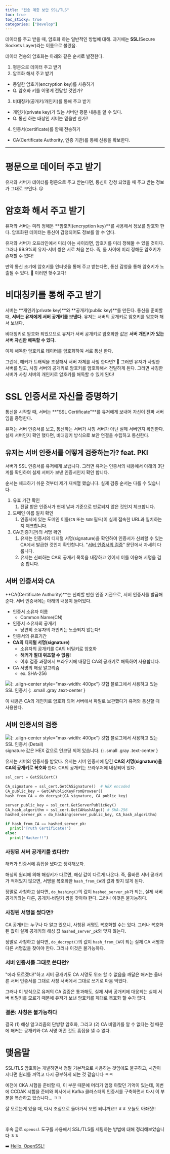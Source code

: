 ```yaml
---
title: "전송 계층 보안 SSL/TLS"
toc: true
toc_sticky: true
categories: ["Develop"]
---
```


데이터를 주고 받을 때, 암호화 하는 일반적인 방법에 대해. 과거에는 **SSL**(Secure Sockets Layer)라는 이름으로 불렸음.

데이터 전송의 암호화는 아래와 같은 순서로 발전한다.

1. 평문으로 데이터 주고 받기
2. 암호화 해서 주고 받기
  - 동일한 암호키(encryption key)를 사용하기
  - Q. 암호화 키를 어떻게 전달할 것인가?
3. 비대칭키(공개키/개인키)를 통해 주고 받기
  - 개인키(private key)가 있는 서버만 평문 내용을 알 수 있다.
  - Q. 통신 하는 대상인 서버는 믿을만 한가?
4. 인증서(certificate)를 함께 전송하기
  - CA(Certificate Authority, 인증 기관)를 통해 신용을 확보한다.

<hr/>

# 평문으로 데이터 주고 받기

유저와 서버가 데이터를 평문으로 주고 받는다면, 통신이 감청 되었을 때 주고 받는 정보가 그대로 보인다. 😵

# 암호화 해서 주고 받기

유저와 서버는 미리 정해둔 **암호키(encryption key)**를 사용해서 정보를 암호화 한다.
암호화된 데이터는 통신이 감청되어도 정보를 알 수 없다.

유저와 서버가 오프라인에서 미리 아는 사이라면, 암호키를 미리 정해둘 수 있을 것이다.
그러나 99.9%의 유저-서버 쌍은 서로 처음 본다. 즉, 둘 사이에 미리 정해둔 암호키가 존재할 수 없다!

만약 통신 초기에 암호키를 인터넷을 통해 주고 받는다면, 통신 감청을 통해 암호키가 노출될 수 있다. 🥷 이러면 헛수고다!

# 비대칭키를 통해 주고 받기

서버는 **개인키(private key)**와 **공개키(public key)**를 만든다.
통신을 준비할 때, <span class="red">**서버는 유저에게 서버 공개키를 보낸다.**</span> 유저는 서버의 공개키로 암호키를 암호화 해서 보낸다.

비대칭키로 암호화 되었으므로 유저가 서버 공개키로 암호화한 값은 <span class="red">**서버 개인키가 있는 서버 자신만 해독할 수 있다.**</span>

이제 해독한 암호키로 데이터를 암호화하여 서로 통신 한다.

그런데, 해커가 트래픽을 조정해서 서버 자체를 사칭 한다면? 🥷 그러면 유저가 사칭한 서버를 믿고, 사칭 서버의 공개키로 암호키를 암호화해서 전달하게 된다. 그러면 사칭한 서버가 사칭 서버의 개인키로 암호키를 해독할 수 있게 된다!

# SSL 인증서로 자신을 증명하기

통신을 시작할 때, 서버는 **"SSL Certificate"**를 유저에게 보내어 자신이 진짜 서버임을 증명한다.

유저는 서버 인증서를 보고, 통신하는 서버가 사칭 서버가 아닌 실제 서버인지 확인한다.
실제 서버인지 확인 했다면, 비대칭키 방식으로 보안 연결을 수립하고 통신한다.

## 유저는 서버 인증서를 어떻게 검증하는가? feat. PKI

서버가 SSL 인증서를 유저에게 보냅니다. 그러면 유저는 인증서의 내용에서 아래의 3단계를 확인하여 실제 서버가 보낸 인증서인지 확인 합니다.

순서는 체크하기 쉬운 것부터 제가 재배열 했습니다. 실제 검증 순서는 다를 수 있습니다.

1. 유효 기간 확인
   1. 전달 받은 인증서가 현재 날짜 기준으로 만료되지 않은 것인지 체크합니다.
2. 도메인 이름 일치 확인
   1. 인증서에 있는 도메인 이름(`CN` 또는 `SAN` 필드)이 실제 접속한 URL과 일치하는지 체크합니다.
3. CA(인증기관)의 서명 확인
   1. 유저는 인증서의 디지털 서명(signature)을 확인하여 인증서가 신뢰할 수 있는 CA에서 발급한 것인지 확인합니다. "[서버 인증서의 검증](#서버-인증서의-검증)" 문단에서 자세히 다룹니다.
   2. 유저는 신뢰하는 CA의 공개키 목록을 내장하고 있어서 이를 이용해 서명을 검증 합니다.

## 서버 인증서와 CA

**CA(Certificate Authority)**는 신뢰할 만한 인증 기관으로, 서버 인증서를 발급해준다. 서버 인증서에는 아래의 내용이 들어있다.

- 인증서 소유자 이름
  - Common Name(CN)
- 인증서 소유자의 공개키
  - 당연히 소유자의 개인키는 노출되지 않는다!
- 인증서의 유효기간
- <span class="red">**CA의 디지털 서명(signature)**</span>
  - 소유자의 공개키를 CA의 비밀키로 암호화
  - **해커가 절대 위조할 수 없음!**
  - 이후 검증 과정에서 브라우저에 내장된 CA의 공개키로 해독하여 사용합니다.
- CA 서명의 해싱 알고리즘
  - ex. SHA-256

![](/images/development/github-ssl-cert-general.png){: .align-center style="max-width: 400px"}
깃헙 블로그에서 사용하고 있는 SSL 인증서
{: .small .gray .text-center }

이 내용은 CA의 개인키로 암호화 되어 서버에서 파일로 보관했다가 유저와 통신할 때 사용한다.

## 서버 인증서의 검증

![](/images/development/github-ssl-cert-detail.png){: .align-center style="max-width: 400px"}
깃헙 블로그에서 사용하고 있는 SSL 인증서 (Detail)<br/>signature 값은 HEX 값으로 인코딩 되어 있습니다.
{: .small .gray .text-center }

유저는 서버의 인증서를 받았다. 유저는 서버 인증서에 담긴 **CA의 서명(signature)을 CA의 공개키로 복호화** 한다. CA의 공개키는 브라우저에 내장되어 있다.

```py
ssl_cert = GetSSLCert()

CA_signature = ssl_cert.GetCASignature()  # HEX encoded
CA_public_key = GetCAPublicKeyFromBrowser()
hash_from_CA = do_decrypt(CA_signature, CA_public_key)

server_public_key = ssl_cert.GetServerPublicKey()
CA_hash_algorithm = ssl_cert.GetCAHashAlgo() # SHA-256
hashed_server_pk = do_hashing(server_public_key, CA_hash_algorithm)

if hash_from_CA == hashed_server_pk:
  print("Truth Certificate!")
else:
  print("Hacker!!")
```

### 사칭된 서버 공개키를 썼다면?

해커가 인증서에 흠집을 냈다고 생각해보자.

해싱의 원리에 의해 해싱키가 다르면, 해싱 값이 다르게 나온다. 즉, 올바른 서버 공개키가 적혀있지 않으면, 서명을 복호화한 `hash_from_CA`의 값과 맞지 않게 된다.

정말로 사칭하고 싶다면, `do_hashing()`의 값이 `hashed_server_pk`가 되는, 실제 서버 공개키와는 다른, 공개키-비밀키 쌍을 찾아야 한다. 그러나 이것은 불가능하다.

### 사칭된 서명을 썼다면?

CA 공개키는 누구나 다 알고 있으니, 사칭된 서명도 복호화할 수는 있다. 그러나 복호화된 값이 실제 공개키의 해싱 값 `hashed_server_pk`와 맞지 않는다.

정말로 사칭하고 싶다면, `do_decrypt()`의 값이 `hash_from_CA`이 되는 실제 CA 서명과 다른 서명값을 찾아야 한다. 그러나 이것은 불가능하다.

### 서버 인증서를 그대로 쓴다면?

"에라 모르겠다!"하고 서버 공개키도 CA 서명도 위조 할 수 없음을 깨달은 해커는 올바른 서버 인증서를 그대로 사칭 서버에서 그대로 쓰기로 마음 먹었다.

그러나 이 방식으로 유저의 CA 검증은 통과해도, 실제 서버 공개키에 대응되는 실제 서버 비밀키를 모르기 때문에 유저가 보낸 암호키를 제대로 복호화 할 수가 없다.

### 결론: 사칭은 불가능하다

결국 (1) 해싱 알고리즘의 단방향 암호화, 그리고 (2) CA 비밀키를 알 수 없다는 점 때문에 해커는 공개키와 CA 서명 어떤 것도 흠집을 낼 수 없다.

# 맺음말

SSL/TLS 암호화는 개발하면서 정말 기본적으로 사용하는 것임에도 불구하고, 시간이 지나면 원리를 까먹고 다시 공부하게 되는 것 같습니다 ㅋㅋ

예전에 CKA 시험을 준비할 때, 이 부분 때문에 머리가 엄청 아팠던 기억이 있는데, 이번에 CCDAK 시험을 준비와 회사에서 Kafka 클러스터의 인증서를 구축하면서 다시 이 부분을 복습하고 있습니다... ㅋㅋ

잘 모르는게 있을 때, 다시 초심으로 돌아가서 보면 되니까요!! ㅎㅎ 오늘도 아좌잣!!

<br/>

후속 글로 `openssl` 도구를 사용해서 SSL/TLS를 세팅하는 방법에 대해 정리해보았습니다 ㅎㅎ

➡️ [Hello, OpenSSL!](/2025/07/05/hello-openssl/)
